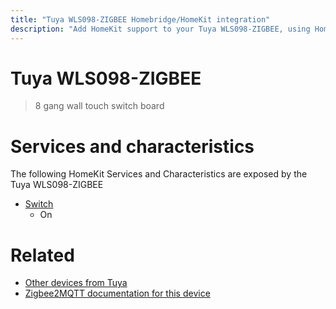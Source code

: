 ```yaml
---
title: "Tuya WLS098-ZIGBEE Homebridge/HomeKit integration"
description: "Add HomeKit support to your Tuya WLS098-ZIGBEE, using Homebridge, Zigbee2MQTT and homebridge-z2m."
---
```

<!---
This file has been GENERATED using src/docgen/docgen.ts
DO NOT EDIT THIS FILE MANUALLY!
-->
# Tuya WLS098-ZIGBEE
> 8 gang wall touch switch board


# Services and characteristics
The following HomeKit Services and Characteristics are exposed by
the Tuya WLS098-ZIGBEE

* [Switch](../../switch.md)
  * On


# Related
* [Other devices from Tuya](../index.md#tuya)
* [Zigbee2MQTT documentation for this device](https://www.zigbee2mqtt.io/devices/WLS098-ZIGBEE.html)